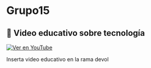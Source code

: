# Grupo15

## 🎥 Video educativo sobre tecnología

[![Ver en YouTube](https://img.youtube.com/vi/w5x752dSf9w/0.jpg)](https://www.youtube.com/watch?v=w5x752dSf9w)

Inserta video educativo en la rama devol
